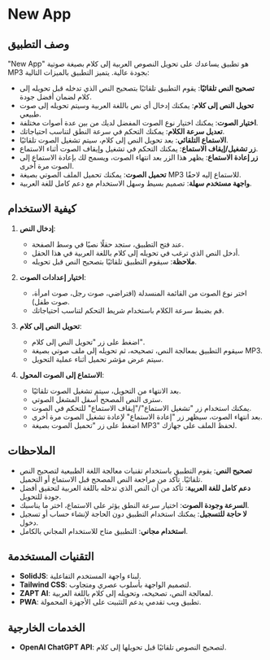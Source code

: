 # New App

## وصف التطبيق

"New App" هو تطبيق يساعدك على تحويل النصوص العربية إلى كلام بصيغة صوتية MP3 بجودة عالية. يتميز التطبيق بالميزات التالية:

- **تصحيح النص تلقائيًا**: يقوم التطبيق تلقائيًا بتصحيح النص الذي تدخله قبل تحويله إلى كلام لضمان أفضل جودة.
- **تحويل النص إلى كلام**: يمكنك إدخال أي نص باللغة العربية وسيتم تحويله إلى صوت طبيعي.
- **اختيار الصوت**: يمكنك اختيار نوع الصوت المفضل لديك من بين عدة أصوات مختلفة.
- **تعديل سرعة الكلام**: يمكنك التحكم في سرعة النطق لتناسب احتياجاتك.
- **الاستماع التلقائي**: بعد تحويل النص إلى كلام، سيتم تشغيل الصوت تلقائيًا.
- **زر تشغيل/إيقاف الاستماع**: يمكنك التحكم في تشغيل وإيقاف الصوت أثناء الاستماع.
- **زر إعادة الاستماع**: يظهر هذا الزر بعد انتهاء الصوت، ويسمح لك بإعادة الاستماع إلى الصوت مرة أخرى.
- **تحميل الصوت**: يمكنك تحميل الملف الصوتي بصيغة MP3 للاستماع إليه لاحقًا.
- **واجهة مستخدم سهلة**: تصميم بسيط وسهل الاستخدام مع دعم كامل للغة العربية.

## كيفية الاستخدام

1. **إدخال النص**:
   - عند فتح التطبيق، ستجد حقلًا نصيًا في وسط الصفحة.
   - أدخل النص الذي ترغب في تحويله إلى كلام باللغة العربية في هذا الحقل.
   - **ملاحظة**: سيقوم التطبيق تلقائيًا بتصحيح النص قبل تحويله.

2. **اختيار إعدادات الصوت**:
   - اختر نوع الصوت من القائمة المنسدلة (افتراضي، صوت رجل، صوت امرأة، صوت طفل).
   - قم بضبط سرعة الكلام باستخدام شريط التحكم لتناسب احتياجاتك.

3. **تحويل النص إلى كلام**:
   - اضغط على زر "تحويل النص إلى كلام".
   - سيقوم التطبيق بمعالجة النص، تصحيحه، ثم تحويله إلى ملف صوتي بصيغة MP3.
   - سيتم عرض مؤشر تحميل أثناء عملية التحويل.

4. **الاستماع إلى الصوت المحول**:
   - بعد الانتهاء من التحويل، سيتم تشغيل الصوت تلقائيًا.
   - سترى النص المصحح أسفل المشغل الصوتي.
   - يمكنك استخدام زر "تشغيل الاستماع"/"إيقاف الاستماع" للتحكم في الصوت.
   - بعد انتهاء الصوت، سيظهر زر "إعادة الاستماع" لإعادة تشغيل الصوت مرة أخرى.
   - اضغط على زر "تحميل الصوت بصيغة MP3" لحفظ الملف على جهازك.

## الملاحظات

- **تصحيح النص**: يقوم التطبيق باستخدام تقنيات معالجة اللغة الطبيعية لتصحيح النص تلقائيًا. تأكد من مراجعة النص المصحح قبل الاستماع أو التحميل.
- **دعم كامل للغة العربية**: تأكد من أن النص الذي تدخله باللغة العربية لتحقيق أفضل جودة للتحويل.
- **السرعة وجودة الصوت**: اختيار سرعة النطق يؤثر على الاستماع، اختر ما يناسبك.
- **لا حاجة للتسجيل**: يمكنك استخدام التطبيق دون الحاجة لإنشاء حساب أو تسجيل دخول.
- **استخدام مجاني**: التطبيق متاح للاستخدام المجاني بالكامل.

## التقنيات المستخدمة

- **SolidJS**: لبناء واجهة المستخدم التفاعلية.
- **Tailwind CSS**: لتصميم الواجهة بأسلوب عصري ومتجاوب.
- **ZAPT AI**: لمعالجة النص، تصحيحه، وتحويله إلى كلام باللغة العربية.
- **PWA**: تطبيق ويب تقدمي يدعم التثبيت على الأجهزة المحمولة.

## الخدمات الخارجية

- **OpenAI ChatGPT API**: لتصحيح النصوص تلقائيًا قبل تحويلها إلى كلام.